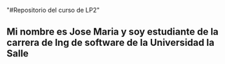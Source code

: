 "#Repositorio del curso de LP2" 
## Mi nombre es Jose Maria y soy estudiante de la carrera de Ing de software de la Universidad la Salle
